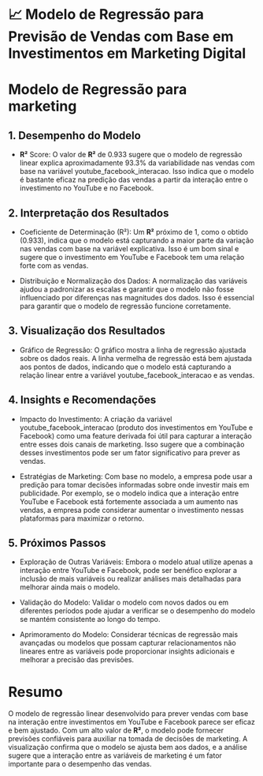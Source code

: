 # 📈 Modelo de Regressão para Previsão de Vendas com Base em Investimentos em Marketing Digital

# Modelo de Regressão para marketing
## 1. Desempenho do Modelo 
- **R²** Score: O valor de **R²** de 0.933 sugere que o modelo de regressão linear explica aproximadamente 93.3% da variabilidade nas vendas com base na variável youtube_facebook_interacao. Isso indica que o modelo é bastante eficaz na predição das vendas a partir da interação entre o investimento no YouTube e no Facebook.
  
## 2. Interpretação dos Resultados
- Coeficiente de Determinação (R²): Um **R²** próximo de 1, como o obtido (0.933), indica que o modelo está capturando a maior parte da variação nas vendas com base na variável explicativa. Isso é um bom sinal e sugere que o investimento em YouTube e Facebook tem uma relação forte com as vendas.

- Distribuição e Normalização dos Dados: A normalização das variáveis ajudou a padronizar as escalas e garantir que o modelo não fosse influenciado por diferenças nas magnitudes dos dados. Isso é essencial para garantir que o modelo de regressão funcione corretamente.

## 3. Visualização dos Resultados
- Gráfico de Regressão: O gráfico mostra a linha de regressão ajustada sobre os dados reais. A linha vermelha de regressão está bem ajustada aos pontos de dados, indicando que o modelo está capturando a relação linear entre a variável youtube_facebook_interacao e as vendas.
  
## 4. Insights e Recomendações
- Impacto do Investimento: A criação da variável youtube_facebook_interacao (produto dos investimentos em YouTube e Facebook) como uma feature derivada foi útil para capturar a interação entre esses dois canais de marketing. Isso sugere que a combinação desses investimentos pode ser um fator significativo para prever as vendas.

- Estratégias de Marketing: Com base no modelo, a empresa pode usar a predição para tomar decisões informadas sobre onde investir mais em publicidade. Por exemplo, se o modelo indica que a interação entre YouTube e Facebook está fortemente associada a um aumento nas vendas, a empresa pode considerar aumentar o investimento nessas plataformas para maximizar o retorno.

## 5. Próximos Passos
- Exploração de Outras Variáveis: Embora o modelo atual utilize apenas a interação entre YouTube e Facebook, pode ser benéfico explorar a inclusão de mais variáveis ou realizar análises mais detalhadas para melhorar ainda mais o modelo.

- Validação do Modelo: Validar o modelo com novos dados ou em diferentes períodos pode ajudar a verificar se o desempenho do modelo se mantém consistente ao longo do tempo.

- Aprimoramento do Modelo: Considerar técnicas de regressão mais avançadas ou modelos que possam capturar relacionamentos não lineares entre as variáveis pode proporcionar insights adicionais e melhorar a precisão das previsões.

# Resumo
O modelo de regressão linear desenvolvido para prever vendas com base na interação entre investimentos em YouTube e Facebook parece ser eficaz e bem ajustado. Com um alto valor de **R²**, o modelo pode fornecer previsões confiáveis para auxiliar na tomada de decisões de marketing. A visualização confirma que o modelo se ajusta bem aos dados, e a análise sugere que a interação entre as variáveis de marketing é um fator importante para o desempenho das vendas.
